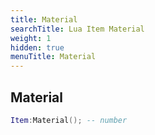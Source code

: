 ```yaml
---
title: Material
searchTitle: Lua Item Material
weight: 1
hidden: true
menuTitle: Material
---
```

## Material
```lua
Item:Material(); -- number
```